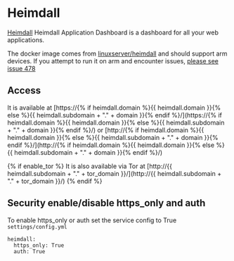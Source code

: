 # Heimdall

[Heimdall](https://heimdall.site/) Heimdall Application Dashboard is a dashboard for all your web applications.

The docker image comes from [linuxserver/heimdall](https://hub.docker.com/r/linuxserver/heimdall) and should support arm devices.
If you attempt to run it on arm and encounter issues, 
[please see issue 478](https://gitlab.com/NickBusey/HomelabOS/-/issues/478)

## Access

It is available at [https://{% if heimdall.domain %}{{ heimdall.domain }}{% else %}{{ heimdall.subdomain + "." + domain }}{% endif %}/](https://{% if heimdall.domain %}{{ heimdall.domain }}{% else %}{{ heimdall.subdomain + "." + domain }}{% endif %}/) or [http://{% if heimdall.domain %}{{ heimdall.domain }}{% else %}{{ heimdall.subdomain + "." + domain }}{% endif %}/](http://{% if heimdall.domain %}{{ heimdall.domain }}{% else %}{{ heimdall.subdomain + "." + domain }}{% endif %}/)

{% if enable_tor %}
It is also available via Tor at [http://{{ heimdall.subdomain + "." + tor_domain }}/](http://{{ heimdall.subdomain + "." + tor_domain }}/)
{% endif %}

## Security enable/disable https_only and auth

To enable https_only or auth set the service config to True
`settings/config.yml`

```
heimdall:
  https_only: True
  auth: True
```
